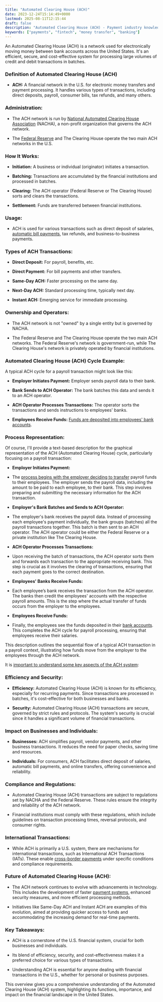 ```yaml
---
title: "Automated Clearing House (ACH)"
date: 2023-12-24T15:14:49+0000
lastmod: 2025-08-11T12:15:44
draft: false
description: "Automated Clearing House (ACH) - Payment industry knowledge and insights"
keywords: ["payments", "fintech", "money transfer", "banking"]
---
```


An Automated Clearing House (ACH) is a network used for electronically moving money between bank accounts across the United States. It's an efficient, secure, and cost-effective system for processing large volumes of credit and debit transactions in batches.

### Definition of Automated Clearing House (ACH)

- **ACH:** A financial network in the U.S. for electronic money transfers and payment processing. It handles various types of transactions, including direct deposits, payroll, consumer bills, tax refunds, and many others.

### Administration:

- The ACH network is run by [National Automated Clearing House Association](https://faisalkhan.com/learn/payments-wiki/national-automated-clearing-house-association-nacha/) (NACHA), a non-profit organization that governs the ACH network.

- The [Federal Reserve](https://faisalkhan.com/learn/payments-wiki/federal-reserve-system/) and The Clearing House operate the two main ACH networks in the U.S.

### How It Works:

- **Initiation:** A business or individual (originator) initiates a transaction.

- **Batching:** Transactions are accumulated by the financial institutions and processed in batches.

- **Clearing:** The ACH operator (Federal Reserve or The Clearing House) sorts and clears the transactions.

- **Settlement:** Funds are transferred between financial institutions.

### Usage:

- ACH is used for various transactions such as direct deposit of salaries, [automatic bill payments](https://faisalkhan.com/learn/payments-wiki/automatic-bill-payment/), tax refunds, and business-to-business payments.

### Types of ACH Transactions:

- **Direct Deposit:** For payroll, benefits, etc.

- **Direct Payment:** For bill payments and other transfers.

- **Same-Day ACH:** Faster processing on the same day.

- **Next-Day ACH:** Standard processing time, typically next day.

- **Instant ACH:** Emerging service for immediate processing.

### Ownership and Operators:

- The ACH network is not "owned" by a single entity but is governed by NACHA.

- The Federal Reserve and The Clearing House operate the two main ACH networks. The Federal Reserve's network is government-run, while The Clearing House's network is privately operated by financial institutions.

### Automated Clearing House (ACH) Cycle Example:

A typical ACH cycle for a payroll transaction might look like this:

- **Employer Initiates Payment:** Employer sends payroll data to their bank.

- **Bank Sends to ACH Operator:** The bank batches this data and sends it to an ACH operator.

- **ACH Operator Processes Transactions:** The operator sorts the transactions and sends instructions to employees' banks.

- **Employees Receive Funds:** [Funds are deposited into employees' bank accounts](https://faisalkhan.com/learn/payments-wiki/account-fund-transfer-aft/).

### Process Representation:

Of course, I'll provide a text-based description for the graphical representation of the ACH (Automated Clearing House) cycle, particularly focusing on a payroll transaction:

- **Employer Initiates Payment:**

- The [process begins with the employer deciding to transfer](https://faisalkhan.com/learn/payments-wiki/global-dollar-transfer-process/) payroll funds to their employees. The employer sends the payroll data, including the amount to be paid to each employee, to their bank. This step involves preparing and submitting the necessary information for the ACH transaction.

- **Employer's Bank Batches and Sends to ACH Operator:**

- The employer's bank receives the payroll data. Instead of processing each employee's payment individually, the bank groups (batches) all the payroll transactions together. This batch is then sent to an ACH operator. The ACH operator could be either the Federal Reserve or a private institution like The Clearing House.

- **ACH Operator Processes Transactions:**

- Upon receiving the batch of transactions, the ACH operator sorts them and forwards each transaction to the appropriate receiving bank. This step is crucial as it involves the clearing of transactions, ensuring that each payment goes to the correct destination.

- **Employees' Banks Receive Funds:**

- Each employee’s bank receives the transaction from the ACH operator. The banks then credit the employees' accounts with the respective payroll amounts. This is the step where the actual transfer of funds occurs from the employer to the employees.

- **Employees Receive Funds:**

- Finally, the employees see the funds deposited in their [bank accounts](https://faisalkhan.com/learn/payments-wiki/what-is-an-iban/). This completes the ACH cycle for payroll processing, ensuring that employees receive their salaries.

This description outlines the sequential flow of a typical ACH transaction in a payroll context, illustrating how funds move from the employer to the employees through the ACH network.

It is [important to understand some key aspects of the ACH system](https://faisalkhan.com/learn/payments-wiki/global-systemically-important-banks-g-sibs-why-they-matter/):

### Efficiency and Security:

- **Efficiency:** Automated Clearing House (ACH) is known for its efficiency, especially for recurring payments. Since transactions are processed in batches, it's cost-effective for both businesses and banks.

- **Security:** Automated Clearing House (ACH) transactions are secure, governed by strict rules and protocols. The system's security is crucial since it handles a significant volume of financial transactions.

### Impact on Businesses and Individuals:

- **Businesses:** ACH simplifies payroll, vendor payments, and other business transactions. It reduces the need for paper checks, saving time and resources.

- **Individuals:** For consumers, ACH facilitates direct deposit of salaries, automatic bill payments, and online transfers, offering convenience and reliability.

### Compliance and Regulations:

- Automated Clearing House (ACH) transactions are subject to regulations set by NACHA and the Federal Reserve. These rules ensure the integrity and reliability of the ACH network.

- Financial institutions must comply with these regulations, which include guidelines on transaction processing times, reversal protocols, and consumer rights.

### International Transactions:

- While ACH is primarily a U.S. system, there are mechanisms for international transactions, such as International ACH Transactions (IATs). These enable [cross-border payments](https://faisalkhan.com/learn/payments-wiki/cross-border-payment-settlement-using-cryptocurrency/) under specific conditions and compliance requirements.

### Future of Automated Clearing House (ACH):

- The ACH network continues to evolve with advancements in technology. This includes the development of faster [payment systems](https://faisalkhan.com/learn/payments-wiki/real-time-payment-systems/), enhanced security measures, and more efficient processing methods.

- Initiatives like Same-Day ACH and Instant ACH are examples of this evolution, aimed at providing quicker access to funds and accommodating the increasing demand for real-time payments.

### Key Takeaways:

- ACH is a cornerstone of the U.S. financial system, crucial for both businesses and individuals.

- Its blend of efficiency, security, and cost-effectiveness makes it a preferred choice for various types of transactions.

- Understanding ACH is essential for anyone dealing with financial transactions in the U.S., whether for personal or business purposes.

This overview gives you a comprehensive understanding of the Automated Clearing House (ACH) system, highlighting its functions, importance, and impact on the financial landscape in the United States.